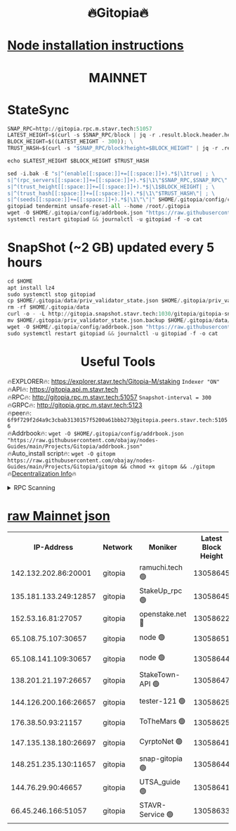 <h1 align="center"> 🔥Gitopia🔥</h1>

[Node installation instructions](https://github.com/obajay/nodes-Guides/tree/main/Projects/Gitopia)
=

<h1 align="center"> MAINNET</h1>

# StateSync
```python
SNAP_RPC=http://gitopia.rpc.m.stavr.tech:51057
LATEST_HEIGHT=$(curl -s $SNAP_RPC/block | jq -r .result.block.header.height); \
BLOCK_HEIGHT=$((LATEST_HEIGHT - 300)); \
TRUST_HASH=$(curl -s "$SNAP_RPC/block?height=$BLOCK_HEIGHT" | jq -r .result.block_id.hash)

echo $LATEST_HEIGHT $BLOCK_HEIGHT $TRUST_HASH

sed -i.bak -E "s|^(enable[[:space:]]+=[[:space:]]+).*$|\1true| ; \
s|^(rpc_servers[[:space:]]+=[[:space:]]+).*$|\1\"$SNAP_RPC,$SNAP_RPC\"| ; \
s|^(trust_height[[:space:]]+=[[:space:]]+).*$|\1$BLOCK_HEIGHT| ; \
s|^(trust_hash[[:space:]]+=[[:space:]]+).*$|\1\"$TRUST_HASH\"| ; \
s|^(seeds[[:space:]]+=[[:space:]]+).*$|\1\"\"|" $HOME/.gitopia/config/config.toml
gitopiad tendermint unsafe-reset-all --home /root/.gitopia
wget -O $HOME/.gitopia/config/addrbook.json "https://raw.githubusercontent.com/obajay/nodes-Guides/main/Projects/Gitopia/addrbook.json"
systemctl restart gitopiad && journalctl -u gitopiad -f -o cat
```
# SnapShot (~2 GB) updated every 5 hours
```python
cd $HOME
apt install lz4
sudo systemctl stop gitopiad
cp $HOME/.gitopia/data/priv_validator_state.json $HOME/.gitopia/priv_validator_state.json.backup
rm -rf $HOME/.gitopia/data
curl -o - -L http://gitopia.snapshot.stavr.tech:1030/gitopia/gitopia-snap.tar.lz4 | lz4 -c -d - | tar -x -C $HOME/.gitopia --strip-components 2
mv $HOME/.gitopia/priv_validator_state.json.backup $HOME/.gitopia/data/priv_validator_state.json
wget -O $HOME/.gitopia/config/addrbook.json "https://raw.githubusercontent.com/obajay/nodes-Guides/main/Projects/Gitopia/addrbook.json"
sudo systemctl restart gitopiad && journalctl -u gitopiad -f -o cat
```
 <h1 align="center"> Useful Tools</h1>

🔥EXPLORER🔥:      https://explorer.stavr.tech/Gitopia-M/staking  `Indexer "ON"` \
🔥API🔥: 			 		 https://gitopia.api.m.stavr.tech \
🔥RPC🔥:           http://gitopia.rpc.m.stavr.tech:51057              `Snapshot-interval = 300` \
🔥GRPC🔥:          http://gitopia.grpc.m.stavr.tech:5123 \
🔥peer🔥:					 `6f9f729f2d4a9c3cbab3130157f5200a61bbb273@gitopia.peers.stavr.tech:51056` \
🔥Addrbook🔥:    ```wget -O $HOME/.gitopia/config/addrbook.json "https://raw.githubusercontent.com/obajay/nodes-Guides/main/Projects/Gitopia/addrbook.json"``` \
🔥Auto_install script🔥: ```wget -O gitopm https://raw.githubusercontent.com/obajay/nodes-Guides/main/Projects/Gitopia/gitopm && chmod +x gitopm && ./gitopm``` \
🔥[Decentralization Info](https://github.com/obajay/StateSync-snapshots/tree/main/Projects/Gitopia/Decentralization)🔥

<details>
<summary>RPC Scanning</summary>

<h2 align="center"> We scan nodes in real time every 4 hours. And we provide the final result of RPC endpoints.
We cannot influence the operation of these nodes in any way. </h2>


```python
If Voting Power is higher than 0 --> then the Node is a validator of the network and may be subject to attack and be a potential threat to the chain.
```
```python
We marked such validators with a red symbol
```

</details>

[raw Mainnet json](https://rpc-check.gitopm.stavr.tech/gitopm/rpc-gitopm-result.json)
=

<table><tr><th>IP-Address</th><th>Network</th><th>Moniker</th><th>Latest Block Height</th><th>Earliest Block Height</th><th>Catching Up</th><th>Tx Index</th><th>Voting Power</th><th>Scan Time</th></tr><tr><td>142.132.202.86:20001</td><td>gitopia</td><td>ramuchi.tech 🟢</td><td>13058645</td><td>6548337</td><td>False</td><td>on</td><td>0</td><td>2024-01-30T20:10:43.775808252UTC</td></tr><tr><td>135.181.133.249:12857</td><td>gitopia</td><td>StakeUp_rpc 🟢</td><td>13058645</td><td>8010001</td><td>False</td><td>on</td><td>0</td><td>2024-01-30T20:10:44.134933602UTC</td></tr><tr><td>152.53.16.81:27057</td><td>gitopia</td><td>openstake.net 🔴</td><td>13058622</td><td>10455001</td><td>False</td><td>off</td><td>28764</td><td>2024-01-30T20:10:07.755477628UTC</td></tr><tr><td>65.108.75.107:30657</td><td>gitopia</td><td>node 🟢</td><td>13058651</td><td>11907586</td><td>False</td><td>on</td><td>0</td><td>2024-01-30T20:10:55.173092532UTC</td></tr><tr><td>65.108.141.109:30657</td><td>gitopia</td><td>node 🟢</td><td>13058644</td><td>12299845</td><td>False</td><td>on</td><td>0</td><td>2024-01-30T20:10:43.277642186UTC</td></tr><tr><td>138.201.21.197:26657</td><td>gitopia</td><td>StakeTown-API 🟢</td><td>13058647</td><td>12733501</td><td>False</td><td>on</td><td>0</td><td>2024-01-30T20:10:48.569832711UTC</td></tr><tr><td>144.126.200.166:26657</td><td>gitopia</td><td>tester-121 🟢</td><td>13058625</td><td>12832814</td><td>False</td><td>off</td><td>0</td><td>2024-01-30T20:10:12.215636615UTC</td></tr><tr><td>176.38.50.93:21157</td><td>gitopia</td><td>ToTheMars 🟢</td><td>13058625</td><td>12883228</td><td>False</td><td>on</td><td>0</td><td>2024-01-30T20:10:12.682799183UTC</td></tr><tr><td>147.135.138.180:26697</td><td>gitopia</td><td>CyrptoNet 🟢</td><td>13058641</td><td>12883228</td><td>False</td><td>off</td><td>0</td><td>2024-01-30T20:10:38.705840973UTC</td></tr><tr><td>148.251.235.130:11657</td><td>gitopia</td><td>snap-gitopia 🟢</td><td>13058644</td><td>12908001</td><td>False</td><td>on</td><td>0</td><td>2024-01-30T20:10:43.512111726UTC</td></tr><tr><td>144.76.29.90:46657</td><td>gitopia</td><td>UTSA_guide 🟢</td><td>13058641</td><td>13035301</td><td>False</td><td>on</td><td>0</td><td>2024-01-30T20:10:38.322255721UTC</td></tr><tr><td>66.45.246.166:51057</td><td>gitopia</td><td>STAVR-Service 🟢</td><td>13058633</td><td>13047001</td><td>False</td><td>on</td><td>0</td><td>2024-01-30T20:10:25.641167951UTC</td></tr></table>
